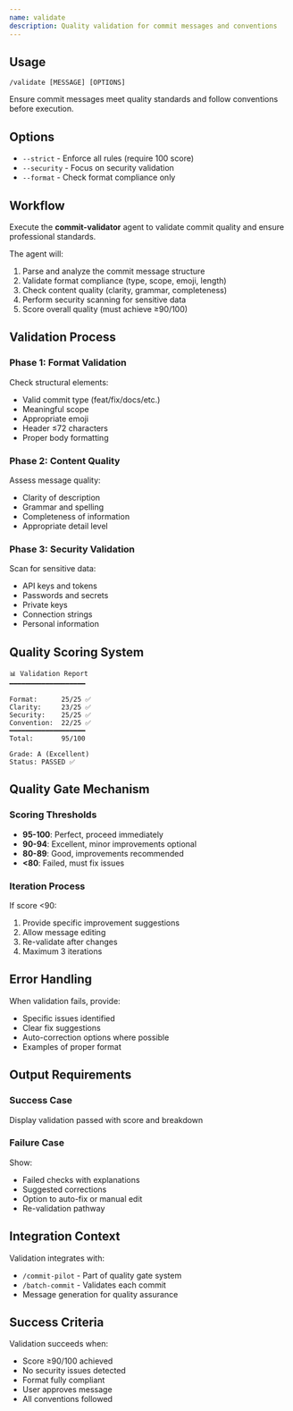 ```yaml
---
name: validate
description: Quality validation for commit messages and conventions
---
```


## Usage

```
/validate [MESSAGE] [OPTIONS]
```

Ensure commit messages meet quality standards and follow conventions before execution.

## Options

- `--strict` - Enforce all rules (require 100 score)
- `--security` - Focus on security validation
- `--format` - Check format compliance only

## Workflow

Execute the **commit-validator** agent to validate commit quality and ensure professional standards.

The agent will:
1. Parse and analyze the commit message structure
2. Validate format compliance (type, scope, emoji, length)
3. Check content quality (clarity, grammar, completeness)
4. Perform security scanning for sensitive data
5. Score overall quality (must achieve ≥90/100)

## Validation Process

### Phase 1: Format Validation
Check structural elements:
- Valid commit type (feat/fix/docs/etc.)
- Meaningful scope
- Appropriate emoji
- Header ≤72 characters
- Proper body formatting

### Phase 2: Content Quality
Assess message quality:
- Clarity of description
- Grammar and spelling
- Completeness of information
- Appropriate detail level

### Phase 3: Security Validation
Scan for sensitive data:
- API keys and tokens
- Passwords and secrets
- Private keys
- Connection strings
- Personal information

## Quality Scoring System

```
📊 Validation Report
━━━━━━━━━━━━━━━━━━━

Format:      25/25 ✅
Clarity:     23/25 ✅
Security:    25/25 ✅
Convention:  22/25 ✅
━━━━━━━━━━━━━━━━━━━
Total:       95/100

Grade: A (Excellent)
Status: PASSED ✅
```

## Quality Gate Mechanism

### Scoring Thresholds
- **95-100**: Perfect, proceed immediately
- **90-94**: Excellent, minor improvements optional
- **80-89**: Good, improvements recommended
- **<80**: Failed, must fix issues

### Iteration Process
If score <90:
1. Provide specific improvement suggestions
2. Allow message editing
3. Re-validate after changes
4. Maximum 3 iterations

## Error Handling

When validation fails, provide:
- Specific issues identified
- Clear fix suggestions
- Auto-correction options where possible
- Examples of proper format

## Output Requirements

### Success Case
Display validation passed with score and breakdown

### Failure Case
Show:
- Failed checks with explanations
- Suggested corrections
- Option to auto-fix or manual edit
- Re-validation pathway

## Integration Context

Validation integrates with:
- `/commit-pilot` - Part of quality gate system
- `/batch-commit` - Validates each commit
- Message generation for quality assurance

## Success Criteria

Validation succeeds when:
- Score ≥90/100 achieved
- No security issues detected
- Format fully compliant
- User approves message
- All conventions followed
